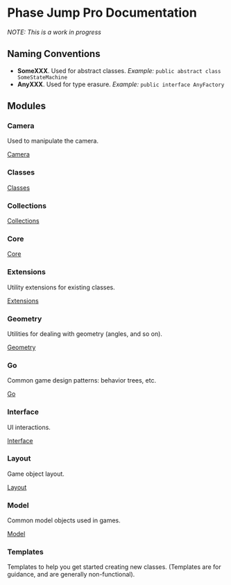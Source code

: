 # Phase Jump Pro Documentation

_NOTE: This is a work in progress_

## Naming Conventions

- **SomeXXX**. Used for abstract classes. _Example:_ `public abstract class SomeStateMachine`
- **AnyXXX**. Used for type erasure. _Example:_ `public interface AnyFactory`

## Modules

### Camera

Used to manipulate the camera.

[Camera](modules/camera/camera.md)

### Classes

[Classes](modules/classes/classes.md)

### Collections

[Collections](modules/collections/collections.md)

### Core

[Core](modules/core.md)

### Extensions

Utility extensions for existing classes.

[Extensions](modules/extensions.md)

### Geometry

Utilities for dealing with geometry (angles, and so on).

[Geometry](modules/geometry.md)

### Go

Common game design patterns: behavior trees, etc.

[Go](modules/go.md)

### Interface

UI interactions.

[Interface](modules/interface/interface.md)


### Layout

Game object layout.

[Layout](modules/layout/layout.md)


### Model

Common model objects used in games.

[Model](modules/model/model.md)

### Templates

Templates to help you get started creating new classes. (Templates are for guidance, and are generally non-functional).
